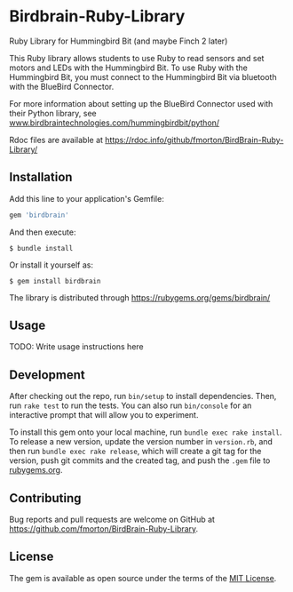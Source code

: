 # Birdbrain-Ruby-Library

Ruby Library for Hummingbird Bit (and maybe Finch 2 later)

This Ruby library allows students to use Ruby to read sensors and set motors and LEDs with the Hummingbird Bit. To use Ruby with the Hummingbird Bit, you must connect to the Hummingbird Bit via bluetooth with the BlueBird Connector.

For more information about setting up the BlueBird Connector used with their Python library, see www.birdbraintechnologies.com/hummingbirdbit/python/

Rdoc files are available at https://rdoc.info/github/fmorton/BirdBrain-Ruby-Library/

## Installation

Add this line to your application's Gemfile:

```ruby
gem 'birdbrain'
```

And then execute:

    $ bundle install

Or install it yourself as:

    $ gem install birdbrain

The library is distributed through https://rubygems.org/gems/birdbrain/

## Usage

TODO: Write usage instructions here

## Development

After checking out the repo, run `bin/setup` to install dependencies. Then, run `rake test` to run the tests. You can also run `bin/console` for an interactive prompt that will allow you to experiment.

To install this gem onto your local machine, run `bundle exec rake install`. To release a new version, update the version number in `version.rb`, and then run `bundle exec rake release`, which will create a git tag for the version, push git commits and the created tag, and push the `.gem` file to [rubygems.org](https://rubygems.org).

## Contributing

Bug reports and pull requests are welcome on GitHub at https://github.com/fmorton/BirdBrain-Ruby-Library.

## License

The gem is available as open source under the terms of the [MIT License](https://opensource.org/licenses/MIT).
